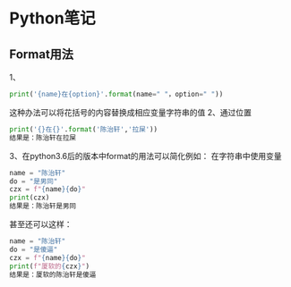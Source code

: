 # Python笔记
## Format用法
1、
```Python
print('{name}在{option}'.format(name=" "，option=" "))
```
这种办法可以将花括号的内容替换成相应变量字符串的值
2、通过位置
```Python
print('{}在{}'.format('陈治轩','拉屎'))
结果是：陈治轩在拉屎
```
3、在python3.6后的版本中format的用法可以简化例如：
在字符串中使用变量
```Python
name = "陈治轩"
do = "是男同"
czx = f"{name}{do}"
print(czx)
结果是：陈治轩是男同
```
甚至还可以这样：
```python
name = "陈治轩"
do = "是傻逼"
czx = f"{name}{do}"
print(f"厦软的{czx}")
结果是：厦软的陈治轩是傻逼
```